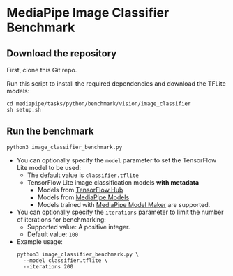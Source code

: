 # MediaPipe Image Classifier Benchmark

## Download the repository

First, clone this Git repo.

Run this script to install the required dependencies and download the TFLite models:

```
cd mediapipe/tasks/python/benchmark/vision/image_classifier
sh setup.sh
```

## Run the benchmark
```
python3 image_classifier_benchmark.py
```
*   You can optionally specify the `model` parameter to set the TensorFlow Lite
    model to be used:
    *   The default value is `classifier.tflite`
    *   TensorFlow Lite image classification models **with metadata**  
        * Models from [TensorFlow Hub](https://tfhub.dev/tensorflow/collections/lite/task-library/image-classifier/1)
        * Models from [MediaPipe Models](https://developers.google.com/mediapipe/solutions/vision/image_classifier/index#models)
        * Models trained with [MediaPipe Model Maker](https://developers.google.com/mediapipe/solutions/customization/image_classifier) are supported.
*   You can optionally specify the `iterations` parameter to limit the number of
    iterations for benchmarking:
    *   Supported value: A positive integer.
    *   Default value: `100`
*   Example usage:
    ```
    python3 image_classifier_benchmark.py \
      --model classifier.tflite \
      --iterations 200
    ```
